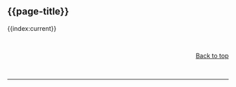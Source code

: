 ## {{page-title}}

{{index:current}}

<br>
<p style="text-align:right"><a href="#">Back to top</a></p>
<br>
<hr>